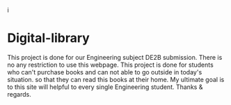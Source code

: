i[](profile.png)

# Digital-library
This project is done for our Engineering subject DE2B submission. There is no any restriction to use this webpage. This project is done for students who can't purchase books and can not able to go outside in today's situation. so that they can read this books at their home. My ultimate goal is to this site will helpful to every single Engineering student. Thanks & regards. 
